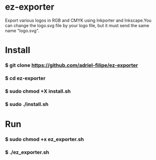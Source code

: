 # ez-exporter
Export various logos in RGB and CMYK using Inkporter and Inkscape.You can change the logo.svg file by your logo file, but it must send the same name "logo.svg".

# Install

### $ git clone https://github.com/adriel-filipe/ez-exporter
### $ cd ez-exporter
### $ sudo chmod +X install.sh
### $ sudo ./install.sh

# Run
### $ sudo chmod +x ez_exporter.sh
### $ ./ez_exporter.sh
